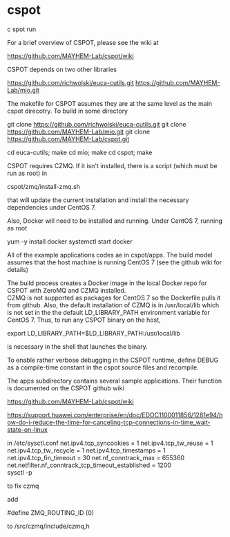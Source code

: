 # cspot
c spot run

For a brief overview of CSPOT, please see the wiki at

https://github.com/MAYHEM-Lab/cspot/wiki

CSPOT depends on two other libraries

https://github.com/richwolski/euca-cutils.git
https://github.com/MAYHEM-Lab/mio.git

The makefile for CSPOT assumes they are at the same level as the main cspot direcotry.  To build in some directory

git clone https://github.com/richwolski/euca-cutils.git
git clone https://github.com/MAYHEM-Lab/mio.git
git clone https://github.com/MAYHEM-Lab/cspot.git

cd euca-cutils; make
cd mio; make
cd cspot; make

CSPOT requires CZMQ.  If it isn't installed, there is a script (which must be run as root) in

cspot/zmq/install-zmq.sh

that will update the current installation
and install the necessary dependencies under CentOS 7.

Also, Docker will need to be installed and running.  Under CentOS 7,
running as root

yum -y install docker
systemctl start docker

All of the example applications codes ae in cspot/apps.  The build model assumes 
that the host machine is running CentOS 7 (see the github wiki for details)

The build process creates a Docker image in the local Docker repo for CSPOT with ZeroMQ and CZMQ installed.  
CZMQ is not supported as packages for CentOS 7 so the Dockerfile pulls it from github.  Also,
the default installation of CZMQ is in /usr/local/lib which is not set in the
the default LD_LIBRARY_PATH environment variable for CentOS 7.  Thus, to run any CSPOT binary
on the host, 

export LD_LIBRARY_PATH=$LD_LIBRARY_PATH:/usr/local/lib

is necessary in the shell that launches the binary.

To enable rather verbose debugging in the CSPOT runtime, define DEBUG as a compile-time 
constant in the cspot source files and recompile.

The apps subdirectory contains several sample applications.  Their function is documented on the CSPOT github wiki

https://github.com/MAYHEM-Lab/cspot/wiki

https://support.huawei.com/enterprise/en/doc/EDOC1100011856/1281e94/how-do-i-reduce-the-time-for-canceling-tcp-connections-in-time_wait-state-on-linux

in /etc/sysctl.conf
net.ipv4.tcp_syncookies = 1 
net.ipv4.tcp_tw_reuse = 1 
net.ipv4.tcp_tw_recycle = 1 
net.ipv4.tcp_timestamps = 1 
net.ipv4.tcp_fin_timeout = 30 
net.nf_conntrack_max = 655360 
net.netfilter.nf_conntrack_tcp_timeout_established  = 1200     
sysctl -p

to fix czmq

add

#define ZMQ_ROUTING_ID (0)

to /src/czmq/include/czmq,h
